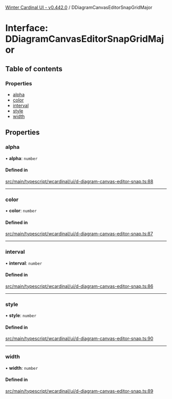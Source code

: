 [Winter Cardinal UI - v0.442.0](../index.md) / DDiagramCanvasEditorSnapGridMajor

# Interface: DDiagramCanvasEditorSnapGridMajor

## Table of contents

### Properties

- [alpha](DDiagramCanvasEditorSnapGridMajor.md#alpha)
- [color](DDiagramCanvasEditorSnapGridMajor.md#color)
- [interval](DDiagramCanvasEditorSnapGridMajor.md#interval)
- [style](DDiagramCanvasEditorSnapGridMajor.md#style)
- [width](DDiagramCanvasEditorSnapGridMajor.md#width)

## Properties

### alpha

• **alpha**: `number`

#### Defined in

[src/main/typescript/wcardinal/ui/d-diagram-canvas-editor-snap.ts:88](https://github.com/winter-cardinal/winter-cardinal-ui/blob/v0.442.0/src/main/typescript/wcardinal/ui/d-diagram-canvas-editor-snap.ts#L88)

___

### color

• **color**: `number`

#### Defined in

[src/main/typescript/wcardinal/ui/d-diagram-canvas-editor-snap.ts:87](https://github.com/winter-cardinal/winter-cardinal-ui/blob/v0.442.0/src/main/typescript/wcardinal/ui/d-diagram-canvas-editor-snap.ts#L87)

___

### interval

• **interval**: `number`

#### Defined in

[src/main/typescript/wcardinal/ui/d-diagram-canvas-editor-snap.ts:86](https://github.com/winter-cardinal/winter-cardinal-ui/blob/v0.442.0/src/main/typescript/wcardinal/ui/d-diagram-canvas-editor-snap.ts#L86)

___

### style

• **style**: `number`

#### Defined in

[src/main/typescript/wcardinal/ui/d-diagram-canvas-editor-snap.ts:90](https://github.com/winter-cardinal/winter-cardinal-ui/blob/v0.442.0/src/main/typescript/wcardinal/ui/d-diagram-canvas-editor-snap.ts#L90)

___

### width

• **width**: `number`

#### Defined in

[src/main/typescript/wcardinal/ui/d-diagram-canvas-editor-snap.ts:89](https://github.com/winter-cardinal/winter-cardinal-ui/blob/v0.442.0/src/main/typescript/wcardinal/ui/d-diagram-canvas-editor-snap.ts#L89)

